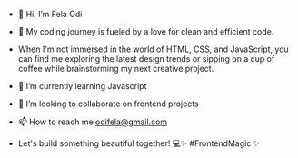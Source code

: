 - 👋 Hi, I’m Fela Odi
- 👀 My coding journey is fueled by a love for clean and efficient code.
- When I'm not immersed in the world of HTML, CSS, and JavaScript, you can find me exploring the latest design trends or sipping on a cup of coffee while brainstorming my next creative project. 







- 🌱 I’m currently learning Javascript 
- 💞️ I’m looking to collaborate on frontend projects
- 📫 How to reach me odifela@gmail.com

- Let's build something beautiful together! 💻✨ #FrontendMagic ✨

<!---
Felzon/Felzon is a ✨ special ✨ repository because its `README.md` (this file) appears on your GitHub profile.
You can click the Preview link to take a look at your changes.
--->

